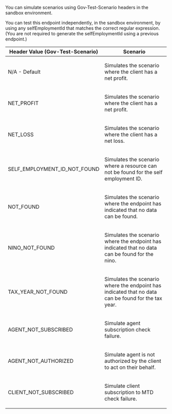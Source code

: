 <p>You can simulate scenarios using Gov-Test-Scenario headers in the sandbox environment.</p>
<p>You can test this endpoint independently, in the sandbox environment, by using any selfEmploymentId that matches the correct regular expression. (You are not required to generate the selfEmploymentId using a previous endpoint.)<p>
<table>
    <thead>
        <tr>
            <th>Header Value (Gov-Test-Scenario)</th>
            <th>Scenario</th>
        </tr>
    </thead>
    <tbody>
        <tr>
            <td><p>N/A - Default</p></td>
            <td><p>Simulates the scenario where the client has a net profit.</p></td>
        </tr>
        <tr>
            <td><p>NET_PROFIT</p></td>
            <td><p>Simulates the scenario where the client has a net profit.</p></td>
        </tr>
        <tr>
            <td><p>NET_LOSS</p></td>
            <td><p>Simulates the scenario where the client has a net loss.</p></td>
        </tr>
        <tr>
            <td><p>SELF_EMPLOYMENT_ID_NOT_FOUND</p></td>
            <td><p>Simulates the scenario where a resource can not be found for the self employment ID.</p></td>
        </tr>
        <tr>
             <td><p>NOT_FOUND</p></td>
             <td><p>Simulates the scenario where the endpoint has indicated that no data can be found.</p></td>
        </tr>
        <tr>
              <td><p>NINO_NOT_FOUND</p></td>
              <td><p>Simulates the scenario where the endpoint has indicated that no data can be found for the nino.</p></td>
        </tr>
        <tr>
               <td><p>TAX_YEAR_NOT_FOUND</p></td>
               <td><p>Simulates the scenario where the endpoint has indicated that no data can be found for the tax year.</p></td>
        </tr>
        <tr>
            <td><p>AGENT_NOT_SUBSCRIBED</p></td>
            <td><p>Simulate agent subscription check failure.</p></td>
        </tr>
        <tr>
            <td><p>AGENT_NOT_AUTHORIZED</p></td>
            <td><p>Simulate agent is not authorized by the client to act on their behalf.</p></td>
        </tr>
        <tr>
            <td><p>CLIENT_NOT_SUBSCRIBED</p></td>
            <td><p>Simulate client subscription to MTD check failure.</p></td>
        </tr>
    </tbody>
</table>